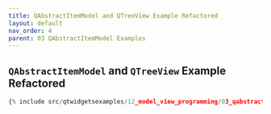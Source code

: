 ```yaml
---
title: QAbstractItemModel and QTreeView Example Refactored
layout: default
nav_order: 4
parent: 03 QAbstractItemModel Examples
---
```


## `QAbstractItemModel` and `QTreeView` Example Refactored

```python
{% include src/qtwidgetsexamples/12_model_view_programming/03_qabstractitemmodel/04_item_model_tree_view_refactored.py %}
```

